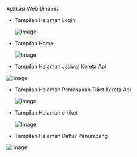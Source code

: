 Aplikasi Web Dinamis

- Tampilan Halaman Login

  ![Image](https://github.com/user-attachments/assets/ed6d56e4-f3b1-4c88-b2da-ca53aea230f9)

- Tampilan Home

  ![Image](https://github.com/user-attachments/assets/128017fe-0014-4d39-942d-5ef6c0aa245b)

- Tampilan Halaman Jadwal Kereta Api

![Image](https://github.com/user-attachments/assets/879ae5c5-b9ae-4fd4-a153-3faf3883ecd4)

- Tampilan Halaman Pemesanan Tiket Kereta Api

  ![Image](https://github.com/user-attachments/assets/4f9ede36-b80f-4cd6-a551-10cb4f8e1fdd)

- Tampilan Halaman e-tiket

  ![Image](https://github.com/user-attachments/assets/0ab417ee-e1c2-4c91-918b-d11a2acf8633)

- Tampilan Halaman Daftar Penumpang

![Image](https://github.com/user-attachments/assets/bcf419b1-13be-4f60-b39b-21f92dd18fad)

